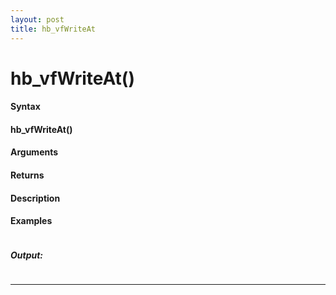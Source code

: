```yaml
---
layout: post
title: hb_vfWriteAt
---
```


# hb_vfWriteAt()


#### Syntax

#### hb_vfWriteAt()

#### Arguments

#### Returns

#### Description

#### Examples

```

```

##### Output:

```

```

---